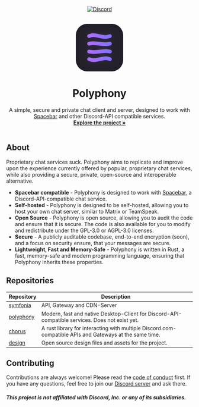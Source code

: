 <div align="center">

[![Discord]][Discord-invite]
</br>
<a name="readme-top"></a>

<!-- PROJECT LOGO -->
<br />
<div align="center">
  <a href="https://github.com/polyphony-chat/polyphony">
    <img src="https://raw.githubusercontent.com/polyphony-chat/.github/main/polyphony-2-4-8bit.png" alt="Logo" width="128" height="128">
  </a>

<h1 align="center">Polyphony</h3>

  <p align="center">
    A simple, secure and private chat client and server, designed to work with <a href="https://github.com/spacebarchat">Spacebar</a> and
    other Discord-API compatible services.
    <br />
    <a href="https://github.com/orgs/polyphony-chat/repositories"><strong>Explore the project »</strong></a>
    <br />
    <br />
  </p>
</div>
</div>

<!-- ABOUT THE PROJECT -->

## About

Proprietary chat services suck. Polyphony aims to replicate and improve upon the experience currently
offered by popular, proprietary chat services, while also providing a secure, private, open-source
and interoperable alternative.

- **Spacebar compatible** - Polyphony is designed to work with [Spacebar](https://github.com/spacebarchat), a Discord-API-compatible chat service.
- **Self-hosted** - Polyphony is designed to be self-hosted, allowing you to host your own chat server, similar to Matrix or TeamSpeak.
- **Open Source** - Polyphony is open source, allowing you to audit the code and ensure that it is secure. The code is also available for you to modify and redistribute under the GPL-3.0 or AGPL-3.0 licenses.
- **Secure** - A publicly auditable codebase, end-to-end encryption (soon), and a focus on security ensure, that your messages are secure.
- **Lightweight, Fast and Memory-Safe** - Polyphony is written in Rust, a fast, memory-safe and modern programming language, ensuring that Polyphony inherits these properties.

## Repositories

| Repository                                               | Description                                                                                             |
| -------------------------------------------------------- | ------------------------------------------------------------------------------------------------------- |
| [symfonia](https://github.com/polyphony-chat/symfonia)   | API, Gateway and CDN-Server                                                                             |
| [polyphony](https://github.com/polyphony-chat/polyphony) | Modern, fast and native Desktop-Client for Discord-API-compatible services. Does not exist yet.         |
| [chorus](https://github.com/polyphony-chat/chorus)       | A rust library for interacting with multiple Discord.com-compatible APIs and Gateways at the same time. |
| [design](https://github.com/polyphony-chat/design)       | Open source design files and assets for the project.                                                    |

## Contributing

Contributions are always welcome! Please read the [code of conduct](https://github.com/polyphony-chat/.github/blob/main/CODE_OF_CONDUCT.md) first. If you have any questions, feel free to join our [Discord server][Discord-invite] and ask there.

##### This project is not affiliated with Discord, Inc. or any of its subsidiaries.

[Discord]: https://dcbadge.vercel.app/api/server/m3FpcapGDD?style=flat
[Discord-invite]: https://discord.com/invite/m3FpcapGDD

